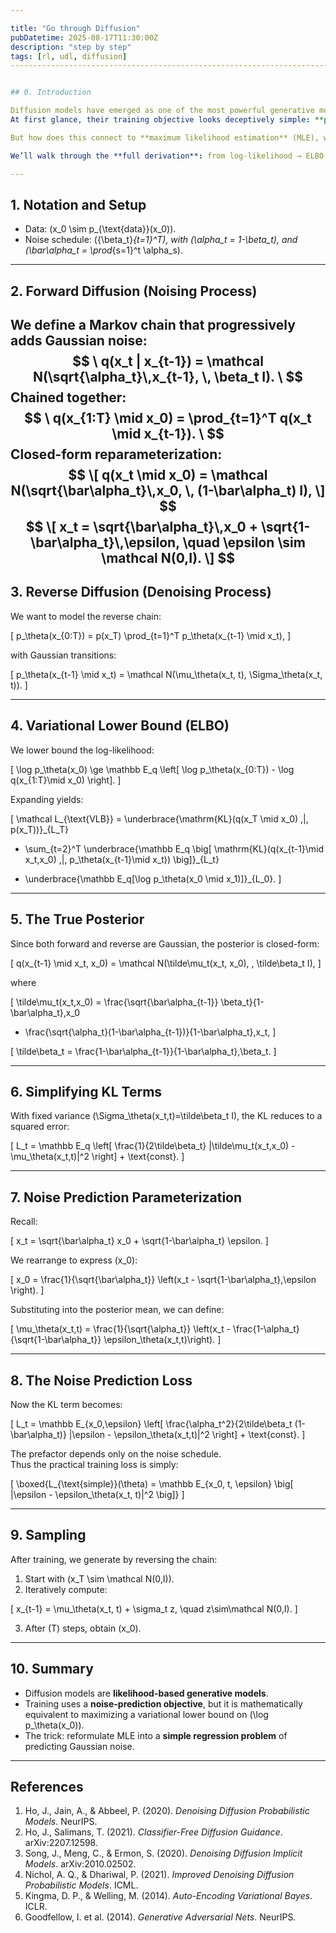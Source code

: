 ```yaml
---

title: "Go through Diffusion"
pubDatetime: 2025-08-17T11:30:00Z
description: "step by step"
tags: [rl, udl, diffusion]
-------------------------------------------------------------------------------


## 0. Introduction

Diffusion models have emerged as one of the most powerful generative modeling frameworks in recent years, producing state-of-the-art image, video, and audio samples.  
At first glance, their training objective looks deceptively simple: **predict Gaussian noise with MSE loss**.  

But how does this connect to **maximum likelihood estimation** (MLE), which is the standard principle behind autoregressive models, VAEs, and normalizing flows?  

We’ll walk through the **full derivation**: from log-likelihood → ELBO → Gaussian posteriors → noise-prediction loss.

---
```


## 1. Notation and Setup

- Data: \(x_0 \sim p_{\text{data}}(x_0)\).  
- Noise schedule: \(\{\beta_t\}_{t=1}^T\), with \(\alpha_t = 1-\beta_t\), and \(\bar\alpha_t = \prod_{s=1}^t \alpha_s\).  

---

## 2. Forward Diffusion (Noising Process)

We define a Markov chain that progressively adds Gaussian noise:
$$
\
q(x_t | x_{t-1}) = \mathcal N(\sqrt{\alpha_t}\,x_{t-1}, \, \beta_t I).
\
$$
Chained together:
$$
\
q(x_{1:T} \mid x_0) = \prod_{t=1}^T q(x_t \mid x_{t-1}).
\
$$
Closed-form reparameterization:
$$
\[
q(x_t \mid x_0) = \mathcal N(\sqrt{\bar\alpha_t}\,x_0, \, (1-\bar\alpha_t) I),
\]
$$
$$
\[
x_t = \sqrt{\bar\alpha_t}\,x_0 + \sqrt{1-\bar\alpha_t}\,\epsilon, \quad \epsilon \sim \mathcal N(0,I).
\]
$$
---

## 3. Reverse Diffusion (Denoising Process)

We want to model the reverse chain:

\[
p_\theta(x_{0:T}) = p(x_T) \prod_{t=1}^T p_\theta(x_{t-1} \mid x_t),
\]

with Gaussian transitions:

\[
p_\theta(x_{t-1} \mid x_t) = \mathcal N(\mu_\theta(x_t, t), \Sigma_\theta(x_t, t)).
\]

---

## 4. Variational Lower Bound (ELBO)

We lower bound the log-likelihood:

\[
\log p_\theta(x_0) \ge 
\mathbb E_q \left[ \log p_\theta(x_{0:T}) - \log q(x_{1:T}\mid x_0) \right].
\]

Expanding yields:

\[
\mathcal L_{\text{VLB}} =
\underbrace{\mathrm{KL}(q(x_T \mid x_0) \,\|\, p(x_T))}_{L_T}
+ \sum_{t=2}^T \underbrace{\mathbb E_q \big[ \mathrm{KL}(q(x_{t-1}\mid x_t,x_0) \,\|\, p_\theta(x_{t-1}\mid x_t)) \big]}_{L_t}
- \underbrace{\mathbb E_q[\log p_\theta(x_0 \mid x_1)]}_{L_0}.
\]

---

## 5. The True Posterior

Since both forward and reverse are Gaussian, the posterior is closed-form:

\[
q(x_{t-1} \mid x_t, x_0) = \mathcal N(\tilde\mu_t(x_t, x_0), \, \tilde\beta_t I),
\]

where

\[
\tilde\mu_t(x_t,x_0) =
\frac{\sqrt{\bar\alpha_{t-1}} \beta_t}{1-\bar\alpha_t}\,x_0
+ \frac{\sqrt{\alpha_t}(1-\bar\alpha_{t-1})}{1-\bar\alpha_t}\,x_t,
\]

\[
\tilde\beta_t = \frac{1-\bar\alpha_{t-1}}{1-\bar\alpha_t}\,\beta_t.
\]

---

## 6. Simplifying KL Terms

With fixed variance \(\Sigma_\theta(x_t,t)=\tilde\beta_t I\), the KL reduces to a squared error:

\[
L_t = \mathbb E_q \left[ \frac{1}{2\tilde\beta_t} \|\tilde\mu_t(x_t,x_0) - \mu_\theta(x_t,t)\|^2 \right] + \text{const}.
\]

---

## 7. Noise Prediction Parameterization

Recall:

\[
x_t = \sqrt{\bar\alpha_t} x_0 + \sqrt{1-\bar\alpha_t} \epsilon.
\]

We rearrange to express \(x_0\):

\[
x_0 = \frac{1}{\sqrt{\bar\alpha_t}} \left(x_t - \sqrt{1-\bar\alpha_t}\,\epsilon \right).
\]

Substituting into the posterior mean, we can define:

\[
\mu_\theta(x_t,t) = 
\frac{1}{\sqrt{\alpha_t}} \left(x_t - \frac{1-\alpha_t}{\sqrt{1-\bar\alpha_t}} \epsilon_\theta(x_t,t)\right).
\]

---

## 8. The Noise Prediction Loss

Now the KL term becomes:

\[
L_t = \mathbb E_{x_0,\epsilon} \left[ \frac{\alpha_t^2}{2\tilde\beta_t (1-\bar\alpha_t)} \|\epsilon - \epsilon_\theta(x_t,t)\|^2 \right] + \text{const}.
\]

The prefactor depends only on the noise schedule.  
Thus the practical training loss is simply:

\[
\boxed{L_{\text{simple}}(\theta) = \mathbb E_{x_0, t, \epsilon} \big[ \|\epsilon - \epsilon_\theta(x_t, t)\|^2 \big]}
\]

---

## 9. Sampling

After training, we generate by reversing the chain:

1. Start with \(x_T \sim \mathcal N(0,I)\).  
2. Iteratively compute:

\[
x_{t-1} = \mu_\theta(x_t, t) + \sigma_t z, \quad z\sim\mathcal N(0,I).
\]

3. After \(T\) steps, obtain \(x_0\).  

---

## 10. Summary

- Diffusion models are **likelihood-based generative models**.  
- Training uses a **noise-prediction objective**, but it is mathematically equivalent to maximizing a variational lower bound on \(\log p_\theta(x_0)\).  
- The trick: reformulate MLE into a **simple regression problem** of predicting Gaussian noise.  

---

## References

1. Ho, J., Jain, A., & Abbeel, P. (2020). *Denoising Diffusion Probabilistic Models*. NeurIPS.  
2. Ho, J., Salimans, T. (2021). *Classifier-Free Diffusion Guidance*. arXiv:2207.12598.  
3. Song, J., Meng, C., & Ermon, S. (2020). *Denoising Diffusion Implicit Models*. arXiv:2010.02502.  
4. Nichol, A. Q., & Dhariwal, P. (2021). *Improved Denoising Diffusion Probabilistic Models*. ICML.  
5. Kingma, D. P., & Welling, M. (2014). *Auto-Encoding Variational Bayes*. ICLR.  
6. Goodfellow, I. et al. (2014). *Generative Adversarial Nets*. NeurIPS.  

